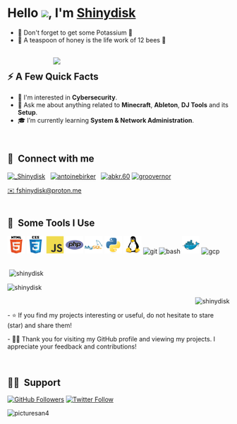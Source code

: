 <!---

- 👋 Hi, I’m @shinydisk
- 👀 I’m interested in ...
- 🌱 I’m currently learning ...
- 💞️ I’m looking to collaborate on ...
- 📫 How to reach me ...
- 😄 Pronouns: ...
- ⚡ Fun fact: ...

shinydisk/shinydisk is a ✨ special ✨ repository because its `README.md` (this file) appears on your GitHub profile.
You can click the Preview link to take a look at your changes.
--->

<h1>Hello <img src="https://media.giphy.com/media/hvRJCLFzcasrR4ia7z/giphy.gif" width="5%">, I'm <a href="https://abkr.fr/">Shinydisk</a></h1>

- 🍌 Don't forget to get some Potassium 🍌
- 🐝 A teaspoon of honey is the life work of 12 bees 🐝
<br>

<img align="right" src="https://media.giphy.com/media/J4JSpIwM6y3Q6xnHgg/giphy.gif" width="400"/>
<h2>⚡️ A Few Quick Facts</h2>

- 👀 I'm interested in **Cybersecurity**.
- 💬  Ask me about anything related to **Minecraft**, **Ableton**, **DJ Tools** and its **Setup**.
- 🎓 I’m currently learning **System & Network Administration**.
<br>

<h2>🔗 &nbsp;Connect with me</h2>
<p align="left">
<a href="https://twitter.com/_ShinyDisk" target="blank"><img align="center" src="https://upload.wikimedia.org/wikipedia/commons/thumb/c/ce/X_logo_2023.svg/600px-X_logo_2023.svg.png" alt="_Shinydisk" height="55" width="55" /></a>&nbsp;&nbsp;
<a href="https://www.linkedin.com/in/antoine-birker-06208b106/" target="blank"><img align="center" src="https://raw.githubusercontent.com/rahuldkjain/github-profile-readme-generator/master/src/images/icons/Social/linked-in-alt.svg" alt="antoinebirker" height="55" width="55" /></a>&nbsp;&nbsp;
<a href="https://instagram.com/abkr.69" target="blank"><img align="center" src="https://raw.githubusercontent.com/rahuldkjain/github-profile-readme-generator/master/src/images/icons/Social/instagram.svg" alt="abkr.60" height="55" width="55" /></a>
<a href="https://discord.gg/groovernor" target="blank"><img align="center" src="https://raw.githubusercontent.com/rahuldkjain/github-profile-readme-generator/master/src/images/icons/Social/discord.svg" alt="groovernor" height="70" width="70" /></a>
</p>
<a href="mailto:fshinydisk@proton.me">✉️&nbsp;fshinydisk@proton.me</a>
<br><br>

<h2>🚀 &nbsp;Some Tools I Use</h2>
<p align="left">

<img src="https://raw.githubusercontent.com/devicons/devicon/master/icons/html5/html5-original-wordmark.svg" alt="html5" width="40" height="40"/>
<img src="https://raw.githubusercontent.com/devicons/devicon/master/icons/css3/css3-original-wordmark.svg" alt="css3" width="40" height="40" />
<img src="https://raw.githubusercontent.com/devicons/devicon/master/icons/javascript/javascript-original.svg" alt="javascript" width="40" height="40"/>
<img src="https://raw.githubusercontent.com/devicons/devicon/master/icons/php/php-original.svg" alt="php" width="40" height="40"/>
<img src="https://raw.githubusercontent.com/devicons/devicon/master/icons/mysql/mysql-original-wordmark.svg" alt="mysql" width="40" height="40" />
<img src="https://raw.githubusercontent.com/devicons/devicon/master/icons/python/python-original.svg" alt="python" width="40" height="40"/>
<img src="https://raw.githubusercontent.com/devicons/devicon/master/icons/linux/linux-original.svg" alt="linux" width="40" height="40"/>
<img src="https://www.vectorlogo.zone/logos/git-scm/git-scm-icon.svg" alt="git" width="40" height="40"/>
<img src="https://www.vectorlogo.zone/logos/gnu_bash/gnu_bash-icon.svg" alt="bash" width="40" height="40"/>
<img src="https://raw.githubusercontent.com/devicons/devicon/master/icons/docker/docker-original.svg" alt="Docker" width="40" height="40" />
<img src="https://www.vectorlogo.zone/logos/google_cloud/google_cloud-icon.svg" alt="gcp" width="40" height="40" />
<br><br>

<p>&nbsp;<img align="center" src="https://github-readme-stats.vercel.app/api?username=shinydisk&show_icons=true&locale=en" alt="shinydisk" /></p>
<p><img align="center" src="https://github-readme-streak-stats.herokuapp.com/?user=shinydisk&" alt="shinydisk" /></p>
<p><img align="right" src="https://github-readme-stats.vercel.app/api/top-langs?username=shinydisk&show_icons=true&locale=en&layout=compact" alt="shinydisk" /></p><br>
<p>- ⭐️ If you find my projects interesting or useful, do not hesitate to stare (star) and share them!<p>
<p>- 👨‍💻 Thank you for visiting my GitHub profile and viewing my projects. I appreciate your feedback and contributions!</p><br>

<h2>🙏🏼 &nbsp;Support</h2>

[![GitHub Followers](https://img.shields.io/github/followers/shinydisk?label=Follow&style=social)](https://github.com/your_username)
[![Twitter Follow](https://img.shields.io/twitter/follow/_Shinydisk?style=social)](https://twitter.com/your_twitter_username)
<p><a href="https://www.buymeacoffee.com/picturesan4" target="_blank"> <img align="left" src="https://cdn.buymeacoffee.com/buttons/v2/default-yellow.png" height="50" width="210" alt="picturesan4" /></a></p>

